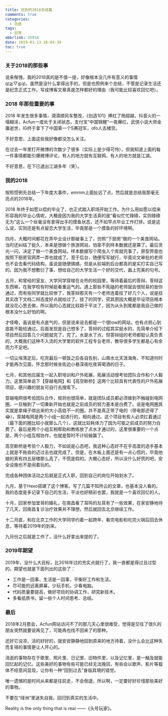 ```yaml
---
title: 迟到的2018总结篇
comments: true
categories:
  - 总结
tags:
  - 日常
abbrlink: 35914
date: 2019-01-13 16:04:39
toc: true
---
```


### 关于2018的那些事

说来惭愧，我的2018真的是不值一提，好像根本没几件有意义的事情 q(≧▽≦q)。虽然是没什么拿得出手的，但是也照例来个总结，不管是记录生活还是纪念正式工作，写成博客文章真是怎样都好的理由（我可能比较喜欢回忆吧）。

### 2018 年那些重要的事

2018 年发生很多事情，滴滴顺风车整改，《创造101》捧红了杨超越，抖音火的一塌糊涂，Acfun一度处于关闭状态，支付宝“中国锦鲤”一夜爆红，武侠小说大师金庸逝世，IG终于拿下了中国第一个S赛冠军，ofo人去楼空。

不好意思，上面这些我好像都没怎么关注。

在过去一年里打开微博的次数少了很多（实际上是少得可怜），但我知道上面的每一件事情都能引爆微博评论，有人的地方就有互联网，有人的地方就是江湖。

不好意思，在下已退出江湖多年（笑）。

### 我的2018 

按照惯例先总结一下年度大事件，emmm上面扯远了点。然后就是总结我那毫无亮点的2018年。

2018 年终于如愿以偿的毕业了，也正式踏入职场开始工作。为什么用如愿以偿来形容我的毕业心情呢，大概是因为我的大学生活真的是“看似忙忙碌碌，实则碌碌无为”这么一个丝毫没有拿得出手的摸鱼状态，还不如早点毕业工作打拼。说是这么说，实则还是有点留恋大学生活，毕竟那是一个摸鱼的好环境啊。
<!--more-->

四月，大概时间都花在弄毕业设计那破事上了，仿照“下厨房”做的一个美食网站。当时还纠结了挺久，本来是想做个旅游网站，怕拿不到样本数据还是算了。最后灵光一闪，决定了做一个美食网站，样本数据写个爬虫入个库就完事了，原型界面也按照下厨房官网弄一弄也就成了。至于后台，随便写写就行，毕竟论文审批的老师也不会去看代码结构，虽说是随便搞搞，但是从前端到后台都真的是实打实自己写的。因为我不想敷衍了事，想给自己的大学生活一个好的交代，画上完美的句号。

五月，和曾经的室友、大学同学穿梭在炎热的校园里，等待着最后的答辩。答辩这东西嘛，在我学校有时候挺看重运气的。遇上那些不死磕的老师就会很轻易的放你通过，而有些同学就比较惨了，我答辩那天有一个老师连着挂了好几个人，说是挂其实改下文档二辩态度好点就给过了。挂了的同学，究其原因大概是毕设项目根本就没花心思去做，所以我的心态就比较趋于平淡了，因为从头到尾都是我自己做的根本没什么好怕的啊。

才怪嘞，虽说是有点底气的，但是说来说去都是一个很low的网站，也有点担心到底能不能给通过。后面发现是自己想多了，答辩的过程其实挺水的，先简单介绍下项目然后回答几个问题就完了，完了。水是水了点，但答辩组的老师都挺认真负责的，大概我们这种不入流的大学里的软件工程专业老师，教导很多学生都是心有余而力不足吧。

一切尘埃落定后，吃完最后一顿饭之后各自告别，山南水北天涯海角，不知道何时才能再次见面，怀念那时候坐街边小巷深夜吃夜宵喝酒的日子。

七月，和其他应届生一起入职培训和户外拓展，拓展活动很考验团队合作和个人毅力。这里简单说下【穿越电网】和【高空断桥】这两个比较具有代表性的户外拓展项目，感兴趣的朋友可自行去搜索下。

穿越电网很考验团队合作，规则也很简单，就是团队成员都必须做到不触碰到电网圈，一旦触到了一切重新开始也就是之前成员的努力基本是白费了。说是电网圈其实就是拿绳子绑出来的大小高低不一的圈，并不是真正带了电的（带电那还得了😂）。穿越电网是两个小组一起进行的，相向通过。这个项目有些人必须扛着通过（最下面的圈比较小就那么几个），这就比较耗体力了因为可能之前成员的努力白费了。最后是两个小组互相帮助和教练放了点水才通过的，这里很重要的一个点是，两个小组互相协作，也就是暂时不计较输赢了。

高空断桥是考验个人毅力，不如说是心态吧，我这种心态好不在乎高度的选手基本上就是不拖沓的迈过去也就完成了。但是，在木板上面还是有一点心慌的，毕竟他娘的真有四五层楼那么高了，不慌是假的。大概心态好，所以没什么好慌的吧，安全设施也不是闹着玩的。

完成各种团体活动之后就是正式入职，回到自己的岗位开始划水了。

九月，基于Hexo搭建了这个博客。写了几篇不知所云的文章，也基本没人看的。我的态度是多记录下自己的生活，平淡也好精彩也罢，我就是一个喜欢回忆的人。

十月，回家参加堂哥的婚礼，在南昌看了耳鸣的左耳有了一些效果，在家安静地待了几天，回南昌复诊治疗效果并不理想，然后就回去北京继续工作。

十二月底，和在北京工作的大学同学约着一起跨年，看完电影和吃完火锅后回去休息，等待着2019年的到来。

九月份之后就是工作了，没什么好拿出来提的了。

### 2019年期望

2019年，没什么大目标，比2018年过的充实点就行了，我一直都是得过且过型的。期望也就是下面列出的这些了：

- 工作是一回事，生活是一回事，平衡好工作和生活。 
- 尽可能的远离屏幕，少玩手机，少看电脑。
- 代码质量要提高，做好项目的协调工作，研究新技术。
- 多看纸质书，留一些个人时间思考、总结。

###  最后

2018年2月那会，Acfun网站访问不了的那几天心里很难受，觉得是交往了很久的朋友突然就要说再见了，可能再也找不回来了的那种。

还好它没凉，活的好好的，就安安静静地回到原来的地方待着，没什么会比这种失而复得的事情更让人开心的。

消逝的事物存在于歌里、照片里、日记里、旧物件里，以及记忆里，是一触及就能回忆起的记忆。这些美好的事物有些可能已经无法挽回，有些会以歌声、影片等载体不经意间显现，让你有一种“回到过去”身临其境的错觉。

唯一遗憾的是时间从来都是往前走，不会倒退，所以啊，一定要好好珍惜那些美好的事物。

不要在“绿洲”里迷失自我，回归到真实的生活中。

Reality is the only thing that is real ——《头号玩家》。
